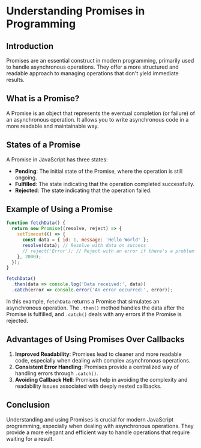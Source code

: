 
# Understanding Promises in Programming

## Introduction
Promises are an essential construct in modern programming, primarily used to handle asynchronous operations. They offer a more structured and readable approach to managing operations that don't yield immediate results.

## What is a Promise?
A Promise is an object that represents the eventual completion (or failure) of an asynchronous operation. It allows you to write asynchronous code in a more readable and maintainable way.

## States of a Promise
A Promise in JavaScript has three states:
- **Pending**: The initial state of the Promise, where the operation is still ongoing.
- **Fulfilled**: The state indicating that the operation completed successfully.
- **Rejected**: The state indicating that the operation failed.

## Example of Using a Promise
```javascript
function fetchData() {
  return new Promise((resolve, reject) => {
    setTimeout(() => {
      const data = { id: 1, message: 'Hello World' };
      resolve(data); // Resolve with data on success
      // reject('Error'); // Reject with an error if there's a problem
    }, 2000);
  });
}

fetchData()
  .then(data => console.log('Data received:', data))
  .catch(error => console.error('An error occurred:', error));
```
In this example, `fetchData` returns a Promise that simulates an asynchronous operation. The `.then()` method handles the data after the Promise is fulfilled, and `.catch()` deals with any errors if the Promise is rejected.

## Advantages of Using Promises Over Callbacks
1. **Improved Readability**: Promises lead to cleaner and more readable code, especially when dealing with complex asynchronous operations.
2. **Consistent Error Handling**: Promises provide a centralized way of handling errors through `.catch()`.
4. **Avoiding Callback Hell**: Promises help in avoiding the complexity and readability issues associated with deeply nested callbacks.

## Conclusion
Understanding and using Promises is crucial for modern JavaScript programming, especially when dealing with asynchronous operations. They provide a more elegant and efficient way to handle operations that require waiting for a result.

